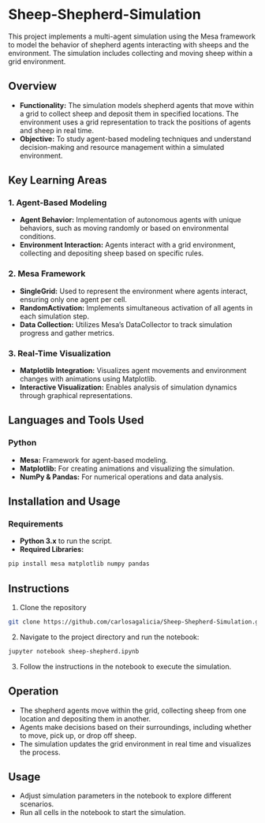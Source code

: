 # Sheep-Shepherd-Simulation

This project implements a multi-agent simulation using the Mesa framework to model the behavior of shepherd agents interacting with sheeps and the environment. The simulation includes collecting and moving sheep within a grid environment.

## Overview

- **Functionality:** The simulation models shepherd agents that move within a grid to collect sheep and deposit them in specified locations. The environment uses a grid representation to track the positions of agents and sheep in real time.
- **Objective:** To study agent-based modeling techniques and understand decision-making and resource management within a simulated environment.

## Key Learning Areas
### 1. Agent-Based Modeling

- **Agent Behavior:** Implementation of autonomous agents with unique behaviors, such as moving randomly or based on environmental conditions.
- **Environment Interaction:** Agents interact with a grid environment, collecting and depositing sheep based on specific rules.

### 2. Mesa Framework

- **SingleGrid:** Used to represent the environment where agents interact, ensuring only one agent per cell.
- **RandomActivation:** Implements simultaneous activation of all agents in each simulation step.
- **Data Collection:** Utilizes Mesa’s DataCollector to track simulation progress and gather metrics.

### 3. Real-Time Visualization

- **Matplotlib Integration:** Visualizes agent movements and environment changes with animations using Matplotlib.
- **Interactive Visualization:** Enables analysis of simulation dynamics through graphical representations.

## Languages and Tools Used

### Python

- **Mesa:** Framework for agent-based modeling.
- **Matplotlib:** For creating animations and visualizing the simulation.
- **NumPy & Pandas:** For numerical operations and data analysis.

## Installation and Usage

### Requirements
- **Python 3.x** to run the script.
- **Required Libraries:**
```bash
pip install mesa matplotlib numpy pandas
```

## Instructions
1. Clone the repository
  ```bash
  git clone https://github.com/carlosagalicia/Sheep-Shepherd-Simulation.git
  ```

2. Navigate to the project directory and run the notebook:
  ```bash
  jupyter notebook sheep-shepherd.ipynb
  ```

3. Follow the instructions in the notebook to execute the simulation.

## Operation

- The shepherd agents move within the grid, collecting sheep from one location and depositing them in another.
- Agents make decisions based on their surroundings, including whether to move, pick up, or drop off sheep.
- The simulation updates the grid environment in real time and visualizes the process.

## Usage

- Adjust simulation parameters in the notebook to explore different scenarios.
- Run all cells in the notebook to start the simulation.
